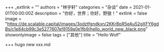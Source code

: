 +++
_extlink = ""
authors = "林宇轩"
categories = "杂谈"
date = 2021-01-01T00:00:00Z
description = "你好，世界；你好，野狼！"
extlink = false
image = "https://de.scalable.capital/images/3odztfgndkxn/2KKrBpR5eAu52gXFY6gdBs/c1e84cb99c3e5277607ef8159a0e1fb9/hello_world_new_black.png"
showonlyimage = false
tags = ["其他"]
title = "Hello Wolf"

+++
hugo new xxx.md